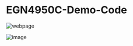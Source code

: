 # EGN4950C-Demo-Code

![webpage](https://user-images.githubusercontent.com/47422305/183298753-1837b1b8-8663-467d-8ead-b3edb2ed46d9.png)

![image](https://user-images.githubusercontent.com/47422305/183298742-5971da41-37ae-4849-a1dd-1ce167339b4b.png)

